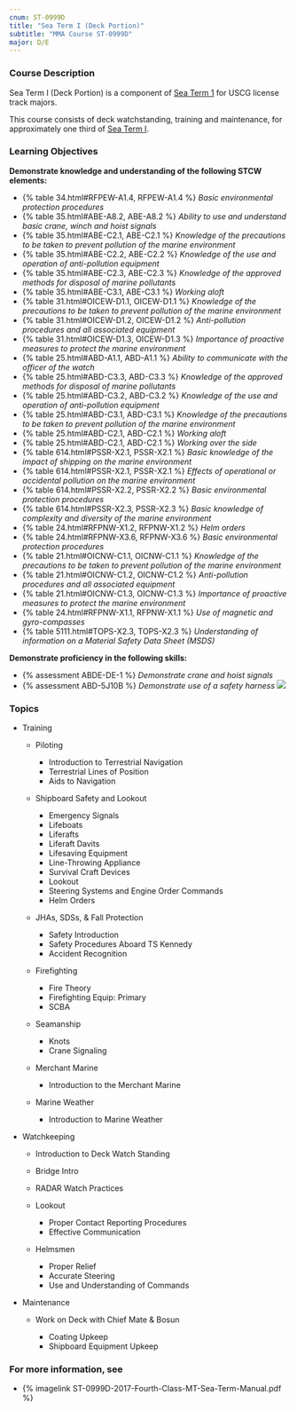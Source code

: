 ```yaml
---
cnum: ST-0999D
title: "Sea Term I (Deck Portion)"
subtitle: "MMA Course ST-0999D"
major: D/E
---
```


### Course Description

Sea Term I (Deck Portion) is a component of  [Sea Term 1](st-0999)  for USCG license track majors.

This course consists of deck watchstanding, training and maintenance, for approximately one third of [Sea Term I](ST-0999).


### Learning Objectives

**Demonstrate knowledge and understanding of the following STCW elements:**

* {% table 34.html#RFPEW-A1.4, RFPEW-A1.4 %} *Basic environmental protection procedures*
* {% table 35.html#ABE-A8.2, ABE-A8.2 %} *Ability to use and understand basic crane, winch and hoist signals*
* {% table 35.html#ABE-C2.1, ABE-C2.1 %} *Knowledge of the precautions to be taken to prevent pollution of the marine environment*
* {% table 35.html#ABE-C2.2, ABE-C2.2 %} *Knowledge of the use and operation of anti-pollution equipment*
* {% table 35.html#ABE-C2.3, ABE-C2.3 %} *Knowledge of the approved methods for disposal of marine pollutants*
* {% table 35.html#ABE-C3.1, ABE-C3.1 %} *Working aloft*
* {% table 31.html#OICEW-D1.1, OICEW-D1.1 %} *Knowledge of the precautions to be taken to prevent pollution of the marine environment*
* {% table 31.html#OICEW-D1.2, OICEW-D1.2 %} *Anti-pollution procedures and all associated equipment*
* {% table 31.html#OICEW-D1.3, OICEW-D1.3 %} *Importance of proactive measures to protect the marine environment*
* {% table 25.html#ABD-A1.1, ABD-A1.1 %} *Ability to communicate with the officer of the watch*
* {% table 25.html#ABD-C3.3, ABD-C3.3 %} *Knowledge of the approved methods for disposal of marine pollutants*
* {% table 25.html#ABD-C3.2, ABD-C3.2 %} *Knowledge of the use and operation of anti-pollution equipment*
* {% table 25.html#ABD-C3.1, ABD-C3.1 %} *Knowledge of the precautions to be taken to prevent pollution of the marine environment*
* {% table 25.html#ABD-C2.1, ABD-C2.1 %} *Working aloft*
* {% table 25.html#ABD-C2.1, ABD-C2.1 %} *Working over the side*
* {% table 614.html#PSSR-X2.1, PSSR-X2.1 %} *Basic knowledge of the impact of shipping on the marine environment*
* {% table 614.html#PSSR-X2.1, PSSR-X2.1 %} *Effects of operational or accidental pollution on the marine environment*
* {% table 614.html#PSSR-X2.2, PSSR-X2.2 %} *Basic environmental protection procedures*
* {% table 614.html#PSSR-X2.3, PSSR-X2.3 %} *Basic knowledge of complexity and diversity of the marine environment*
* {% table 24.html#RFPNW-X1.2, RFPNW-X1.2 %} *Helm orders*
* {% table 24.html#RFPNW-X3.6, RFPNW-X3.6 %} *Basic environmental protection procedures*
* {% table 21.html#OICNW-C1.1, OICNW-C1.1 %} *Knowledge of the precautions to be taken to prevent pollution of the marine environment*
* {% table 21.html#OICNW-C1.2, OICNW-C1.2 %} *Anti-pollution procedures and all associated equipment*
* {% table 21.html#OICNW-C1.3, OICNW-C1.3 %} *Importance of proactive measures to protect the marine environment*
* {% table 24.html#RFPNW-X1.1, RFPNW-X1.1 %} *Use of magnetic and gyro-compasses*
* {% table 5111.html#TOPS-X2.3, TOPS-X2.3 %} *Understanding of information on a Material Safety Data Sheet (MSDS)*

**Demonstrate proficiency in the following skills:**

* {% assessment ABDE-DE-1 %} *Demonstrate crane and hoist signals*
* {% assessment ABD-5J10B %} *Demonstrate use of a safety harness* ![]({{site.baseurl}}/assets/images/new.jpg)

### Topics

* Training

	* Piloting

		* Introduction to Terrestrial Navigation
		* Terrestrial Lines of Position
		* Aids to Navigation

	* Shipboard Safety and Lookout

		* Emergency Signals
		* Lifeboats
		* Liferafts
		* Liferaft Davits
		* Lifesaving Equipment
		* Line-Throwing Appliance
		* Survival Craft Devices
		* Lookout
		* Steering Systems and Engine Order Commands
		* Helm Orders

	* JHAs, SDSs, & Fall Protection

		* Safety Introduction
		* Safety Procedures Aboard TS Kennedy
		* Accident Recognition

	* Firefighting

		* Fire Theory
		* Firefighting Equip: Primary
		* SCBA

	* Seamanship

		* Knots
		* Crane Signaling

	* Merchant Marine

		* Introduction to the Merchant Marine

	* Marine Weather

		* Introduction to Marine Weather

* Watchkeeping

	* Introduction to Deck Watch Standing
	* Bridge Intro
	* RADAR Watch Practices

	* Lookout

		* Proper Contact Reporting Procedures
		* Effective Communication

	* Helmsmen

		* Proper Relief
		* Accurate Steering
		* Use and Understanding of Commands

* Maintenance

	* Work on Deck with Chief Mate & Bosun

		* Coating Upkeep
		* Shipboard Equipment Upkeep


### For more information, see 

* {% imagelink ST-0999D-2017-Fourth-Class-MT-Sea-Term-Manual.pdf %} 



